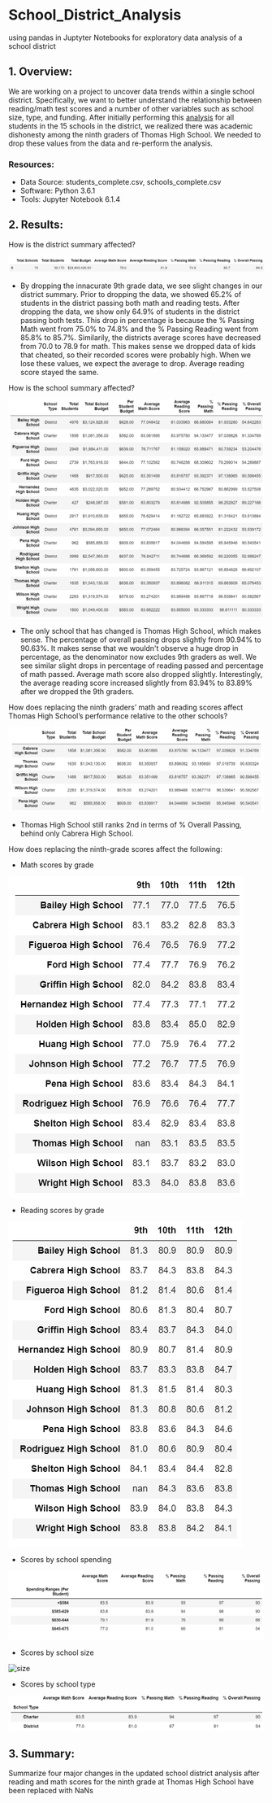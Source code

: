 # School_District_Analysis
using pandas in Juptyter Notebooks for exploratory data analysis of a school district

## 1. Overview: 
We are working on a project to uncover data trends within a single school district. Specifically, we want to better understand the relationship between reading/math test scores and a number of other variables such as school size, type, and funding. After initially performing this [analysis](https://github.com/mathaim/School_District_Analysis/blob/main/PyCitySchools.ipynb
) for all students in the 15 schools in the district, we realized there was academic dishonesty among the ninth graders of Thomas High School. We needed to drop these values from the data and re-perform the analysis.

### Resources:
- Data Source: students_complete.csv, schools_complete.csv
- Software: Python 3.6.1
- Tools: Jupyter Notebook 6.1.4


## 2. Results: 

How is the district summary affected?

![DistrictSummary](Images/District_Summary.png)

- By dropping the innacurate 9th grade data, we see slight changes in our district summary. Prior to dropping the data, we showed 65.2% of students in the district passing both math and reading tests. After dropping the data, we show only 64.9% of students in the district passing both tests. This drop in percentage is because the % Passing Math went from 75.0% to 74.8% and the % Passing Reading went from 85.8% to 85.7%. Similarily, the districts average scores have decreased from 70.0 to 78.9 for math. This makes sense we dropped data of kids that cheated, so their recorded scores were probably high. When we lose these values, we expect the average to drop. Average reading score stayed the same. 

How is the school summary affected?

 ![SchoolSummary](Images/SchoolSummary.png)
 
 - The only school that has changed is Thomas High School, which makes sense. The percentage of overall passing drops slightly from 90.94% to 90.63%. It makes sense that we wouldn't observe a huge drop in percentage, as the denominator now excludes 9th graders as well. We see similar slight drops in percentage of reading passed and percentage of math passed. Average math score also dropped slightly. Interestingly, the average reading score increased slightly from 83.94% to 83.89% after we dropped the 9th graders. 
  
How does replacing the ninth graders’ math and reading scores affect Thomas High School’s performance relative to the other schools?

 ![top5](Images/Top5.png)
 
 - Thomas High School still ranks 2nd in terms of % Overall Passing, behind only Cabrera High School.
 
How does replacing the ninth-grade scores affect the following:
- Math scores by grade

![math](Images/mathbygrade.png)

- Reading scores by grade

![reading](Images/readingbygrade.png)

- Scores by school spending

![spending](Images/spendingrates.png)

- Scores by school size

![size](Images/size.png)

- Scores by school type

![type](Images/type.png)

## 3. Summary: 

Summarize four major changes in the updated school district analysis after reading and math scores for the ninth grade at Thomas High School have been replaced with NaNs
